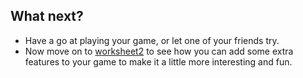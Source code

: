 ## What next?

- Have a go at playing your game, or let one of your friends try.
- Now move on to [worksheet2](worksheet2.md) to see how you can add some extra features to your game to make it a little more interesting and fun.

